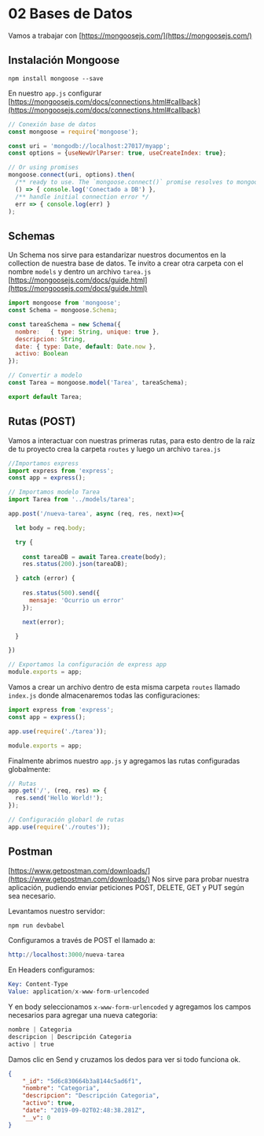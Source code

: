 # 02 Bases de Datos
Vamos a trabajar con [https://mongoosejs.com/](https://mongoosejs.com/)

## Instalación Mongoose
```
npm install mongoose --save
```
En nuestro `app.js` configurar [https://mongoosejs.com/docs/connections.html#callback](https://mongoosejs.com/docs/connections.html#callback)
```js
// Conexión base de datos
const mongoose = require('mongoose');

const uri = 'mongodb://localhost:27017/myapp';
const options = {useNewUrlParser: true, useCreateIndex: true};

// Or using promises
mongoose.connect(uri, options).then(
  /** ready to use. The `mongoose.connect()` promise resolves to mongoose instance. */
  () => { console.log('Conectado a DB') },
  /** handle initial connection error */
  err => { console.log(err) }
);
```

## Schemas
Un Schema nos sirve para estandarizar nuestros documentos en la collection de nuestra base de datos. Te invito a crear otra carpeta con el nombre `models` y dentro un archivo `tarea.js` [https://mongoosejs.com/docs/guide.html](https://mongoosejs.com/docs/guide.html)
```js
import mongoose from 'mongoose';
const Schema = mongoose.Schema;

const tareaSchema = new Schema({
  nombre:   { type: String, unique: true },
  descripcion: String,
  date: { type: Date, default: Date.now },
  activo: Boolean
});

// Convertir a modelo
const Tarea = mongoose.model('Tarea', tareaSchema);

export default Tarea;
```

## Rutas (POST)
Vamos a interactuar con nuestras primeras rutas, para esto dentro de la raíz de tu proyecto crea la carpeta `routes` y luego un archivo `tarea.js`

```js
//Importamos express
import express from 'express';
const app = express();

// Importamos modelo Tarea
import Tarea from '../models/tarea';

app.post('/nueva-tarea', async (req, res, next)=>{

  let body = req.body;

  try {
    
    const tareaDB = await Tarea.create(body);
    res.status(200).json(tareaDB);

  } catch (error) {
    
    res.status(500).send({
      mensaje: 'Ocurrio un error'
    });

    next(error);

  }

})

// Exportamos la configuración de express app
module.exports = app;
```

Vamos a crear un archivo dentro de esta misma carpeta `routes` llamado `index.js` donde almacenaremos todas las configuraciones:
```js
import express from 'express';
const app = express();

app.use(require('./tarea'));

module.exports = app;
```

Finalmente abrimos nuestro `app.js` y agregamos las rutas configuradas globalmente:
```js
// Rutas
app.get('/', (req, res) => {
  res.send('Hello World!');
});

// Configuración globarl de rutas
app.use(require('./routes'));
```

## Postman
[https://www.getpostman.com/downloads/](https://www.getpostman.com/downloads/) Nos sirve para probar nuestra aplicación, pudiendo enviar peticiones POST, DELETE, GET y PUT según sea necesario.

Levantamos nuestro servidor:
```s
npm run devbabel
```

Configuramos a través de POST el llamado a:
```s
http://localhost:3000/nueva-tarea
```

En Headers configuramos:
```s
Key: Content-Type 
Value: application/x-www-form-urlencoded
```

Y en body seleccionamos `x-www-form-urlencoded` y agregamos los campos necesarios para agregar una nueva categoria:
```s
nombre | Categoria
descripcion | Descripción Categoria
activo | true
```

Damos clic en Send y cruzamos los dedos para ver si todo funciona ok.
```json
{
    "_id": "5d6c830664b3a8144c5ad6f1",
    "nombre": "Categoria",
    "descripcion": "Descripción Categoria",
    "activo": true,
    "date": "2019-09-02T02:48:38.281Z",
    "__v": 0
}
```

